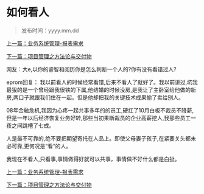 # 如何看人
>
>发布时间：yyyy.mm.dd

[上一篇：业务系统管理-报表需求](/work/article11)

[下一篇：项目管理之方法论与交付物](/work/article13)

网友：大e,以你的睿智和阅历你是怎么判断一个人的?你有没有看错过人? 

eprom回复： 我以前看人的时候经常看错,后来不看人了就好了。我以前讲过,坑我最狠的是一个曾经跟我很铁的下属,他结婚的时候没房,是我让了主卧室给他做的新房,两口子就跟我们住在一起。但是他却把我的关键技术成果偷了卖给别人。 

08年金融危机,我因为心疼一起共事多年的的员工,硬扛了10月白板不裁员不降薪,但是一年以后经济恢复业务好转,那些当初果断裁员的企业高薪挖人,我那些员工一夜之间跳槽了七成。 

人是最不可靠的,绝不要把期望寄托在人品上。即使父母妻子孩子,在紧要关头都未必可靠,更何况是“看”的人。 

我现在不看人,只看事,事情做得好就可以共事，事情做不好什么都是白扯。

[上一篇：业务系统管理-报表需求](/work/article11)

[下一篇：项目管理之方法论与交付物](/work/article13)



















​     











